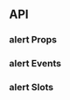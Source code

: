 ## API

### alert Props

<field-table :data="alertProps"/>

### alert Events

<field-table :data="alertEvents" type="emits" />

### alert Slots

<field-table :data="alertSlots"  type="slots"/>

<script setup>
import { ref } from 'vue';

const alertProps = ref([
  {
    name: 'type',
    desc: '警告提示的类型。',
    type: 'info | success | warning | error | normal',
    value: '\'info\'',
  },
  {
    name: 'show-icon',
    desc: '是否展示图标',
    type: 'boolean',
    value: '`true`',
  },
  {
    name: 'closable',
    desc: '是否展示关闭按钮',
    type: 'boolean',
    value: '`false`',
  },
  {
    name: 'title',
    desc: '警告提示的标题',
    type: 'string',
    value: '-',
  },
  {
    name: 'banner',
    desc: '是否作为顶部公告使用（去除边框和圆角）',
    type: 'boolean',
    value: '`false`',
  },
  {
    name: 'center',
    desc: '内容是否居中显示',
    type: 'boolean',
    value: '`false`',
  },
]);

const alertEvents = ref([
  {
    name: 'close',
    desc: '点击关闭按钮时触发',
    type: '(ev: MouseEvent) => void',
  },
  {
    name: 'after-close',
    desc: '关闭动画结束后触发',
    type: '() => void',
  },
]);

const alertSlots = ref([
  {
    name: 'icon',
    desc: '图标',
  },
  {
    name: 'title',
    desc: '标题',
  },
  {
    name: 'action',
    desc: '操作项',
  },
  {
    name: 'close-element',
    desc: '关闭元素',
  },
]);
</script>
